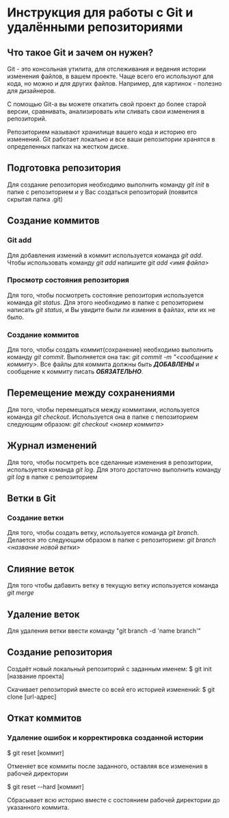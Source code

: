 # Инструкция для работы с Git и удалёнными репозиториями

## Что такое Git и зачем он нужен?
Git - это консольная утилита, для отслеживания и ведения истории изменения файлов, в вашем проекте. Чаще всего его используют для кода, но можно и для других файлов. Например, для картинок - полезно для дизайнеров.

С помощью Git-a вы можете откатить свой проект до более старой версии, сравнивать, анализировать или сливать свои изменения в репозиторий.

Репозиторием называют хранилище вашего кода и историю его изменений. Git работает локально и все ваши репозитории хранятся в определенных папках на жестком диске.
## Подготовка репозитория
Для создание репозитория необходимо выполнить команду *git init*  в папке с репозиторием и у Вас создаться репозиторий (появится скрытая папка .git)

## Создание коммитов

### Git add
Для добавления измений в коммит используется команда *git add*. Чтобы использовать команду *git add* напишите *git add <имя файла>*

### Просмотр состояния репозитория
Для того, чтобы посмотреть состояние репозитория используется команда *git status*. Для этого необходимо в папке с репозиторием написать *git status*, и Вы увидите были ли измения в файлах, или их не было.

### Создание коммитов
Для того, чтобы создать коммит(сохранение) необходимо выполнить команду *git commit*. Выполняется она так: *git commit -m "<сообщение к коммиту>*. Все файлы для коммита должны быть ***ДОБАВЛЕНЫ*** и сообщение к коммиту писать ***ОБЯЗАТЕЛЬНО***.

## Перемещение между сохранениями
Для того, чтобы перемещаться между коммитами, используется команда *git checkout*. Используется она в папке с пепозиторием следующим образом: *git checkout <номер коммита>*

## Журнал изменений
Для того, чтобы посмтреть все сделанные изменения в репозитории, используется команда *git log*. Для этого достаточно выполнить команду *git log* в папке с репозиторием

## Ветки в Git

### Создание ветки

Для того, чтобы создать ветку, используется команда *git branch*. Делается это следующим образом в папке с репозиторием: *git branch <название новой ветки>*

## Слияние веток

Для того чтобы дабавить ветку в текущую ветку используется команда *git merge <name branch>*

## Удаление веток
Для удаления ветки ввести команду "git branch -d 'name branch'"


## Создание репозитория
Создаёт новый локальный репозиторий с заданным именем:
$ git init [название проекта]

Скачивает репозиторий вместе со всей его историей изменений:
$ git clone [url-адрес]


## Откат коммитов
### Удаление ошибок и корректировка созданной истории

$ git reset [коммит]

Отменяет все коммиты после заданного, оставляя все изменения в рабочей директории

$ git reset --hard [коммит]

Сбрасывает всю историю вместе с состоянием рабочей директории до указанного коммита.

